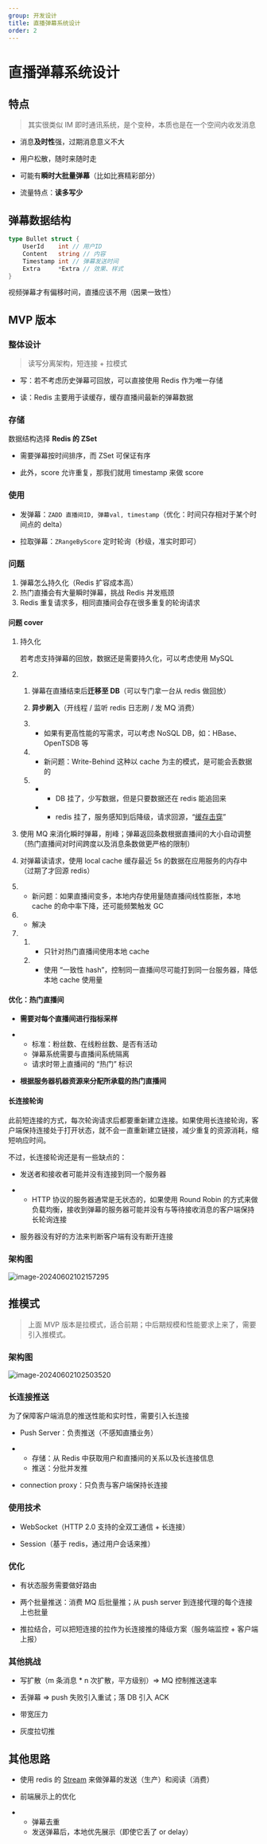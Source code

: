 ```yaml
---
group: 开发设计
title: 直播弹幕系统设计
order: 2
---
```


# 直播弹幕系统设计

## 特点

> 其实很类似 IM 即时通讯系统，是个变种，本质也是在一个空间内收发消息

- 消息**及时性**强，过期消息意义不大

- 用户松散，随时来随时走

- 可能有**瞬时大批量弹幕**（比如比赛精彩部分）

- 流量特点：**读多写少**



## 弹幕数据结构

```go
type Bullet struct {
	UserId    int // 用户ID
	Content   string // 内容
	Timestamp int // 弹幕发送时间
	Extra     *Extra // 效果、样式
}
```

视频弹幕才有偏移时间，直播应该不用（因果一致性）



## MVP 版本

### 整体设计

> 读写分离架构，短连接 + 拉模式

- 写：若不考虑历史弹幕可回放，可以直接使用 Redis 作为唯一存储

- 读：Redis 主要用于读缓存，缓存直播间最新的弹幕数据

### 存储

数据结构选择 **Redis 的 ZSet**

- 需要弹幕按时间排序，而 ZSet 可保证有序

- 此外，score 允许重复，那我们就用 timestamp 来做 score



### 使用

- 发弹幕：`ZADD 直播间ID, 弹幕val, timestamp`（优化：时间只存相对于某个时间点的 delta）

- 拉取弹幕：`ZRangeByScore` 定时轮询（秒级，准实时即可）

### 问题

1. 弹幕怎么持久化（Redis 扩容成本高）
2. 热门直播会有大量瞬时弹幕，挑战 Redis 并发瓶颈
3. Redis 重复请求多，相同直播间会存在很多重复的轮询请求

#### 问题 cover

1. 持久化

   若考虑支持弹幕的回放，数据还是需要持久化，可以考虑使用 MySQL

2. 1. 弹幕在直播结束后**迁移至 DB**（可以专门拿一台从 redis 做回放）

   2. **异步刷入**（开线程 / 监听 redis 日志刷 / 发 MQ 消费）

   3. - 如果有更高性能的写需求，可以考虑 NoSQL DB，如：HBase、OpenTSDB 等 

   4. - 新问题：Write-Behind 这种以 cache 为主的模式，是可能会丢数据的

   5. - - DB 挂了，少写数据，但是只要数据还在 redis 能追回来

      - - redis 挂了，服务感知到后降级，请求回源，“[缓存击穿](https://xiaolincoding.com/redis/cluster/cache_problem.html#缓存击穿)”

2.  使用 MQ 来消化瞬时弹幕，削峰；弹幕返回条数根据直播间的大小自动调整（热门直播间对时间跨度以及消息条数做更严格的限制）

3. 对弹幕读请求，使用 local cache 缓存最近 5s 的数据在应用服务的内存中（过期了才回源 redis）

1. - 新问题：如果直播间变多，本地内存使用量随直播间线性膨胀，本地 cache 的命中率下降，还可能频繁触发 GC

2. - 解决

3. 1. - 只针对热门直播间使用本地 cache

   2. - 使用 “一致性 hash”，控制同一直播间尽可能打到同一台服务器，降低本地 cache 使用量

#### 优化：热门直播间

- **需要对每个直播间进行指标采样**

- - 标准：粉丝数、在线粉丝数、是否有活动
  - 弹幕系统需要与直播间系统隔离
  - 请求时带上直播间的 “热门” 标识

- **根据服务器机器资源来分配所承载的热门直播间**



#### 长连接轮询

此前短连接的方式，每次轮询请求后都要重新建立连接。如果使用长连接轮询，客户端保持连接处于打开状态，就不会一直重新建立链接，减少重复的资源消耗，缩短响应时间。

不过，长连接轮询还是有一些缺点的：

- 发送者和接收者可能并没有连接到同一个服务器

- -  HTTP 协议的服务器通常是无状态的，如果使用 Round Robin 的方式来做负载均衡，接收到弹幕的服务器可能并没有与等待接收消息的客户端保持长轮询连接

- 服务器没有好的方法来判断客户端有没有断开连接

### 架构图

![image-20240602102157295](../../public/images/image-20240602102157295.png)

## 推模式

> 上面 MVP 版本是拉模式，适合前期；中后期规模和性能要求上来了，需要引入推模式。

### 架构图

![image-20240602102503520](../../public/images/image-20240602102503520.png)

### 长连接推送

为了保障客户端消息的推送性能和实时性，需要引入长连接

- Push Server：负责推送（不感知直播业务）

- - 存储：从 Redis 中获取用户和直播间的关系以及长连接信息
  - 推送：分批并发推

-  connection proxy：只负责与客户端保持长连接

### 使用技术

- WebSocket（HTTP 2.0 支持的全双工通信 + 长连接）

- Session（基于 redis，通过用户会话来推）

### 优化

- 有状态服务需要做好路由

- 两个批量推送：消费 MQ 后批量推；从 push server 到连接代理的每个连接上也批量

- 推拉结合，可以把短连接的拉作为长连接推的降级方案（服务端监控 + 客户端上报）

### 其他挑战

- 写扩散（m 条消息 * n 次扩散，平方级别）⇒ MQ 控制推送速率

- 丢弹幕 ⇒ push 失败引入重试；落 DB 引入 ACK

-  带宽压力

- 灰度拉切推



## 其他思路

- 使用 redis 的 [Stream](https://www.runoob.com/redis/redis-stream.html) 来做弹幕的发送（生产）和阅读（消费）

- 前端展示上的优化

- - 弹幕去重
  - 发送弹幕后，本地优先展示（即使它丢了 or delay）